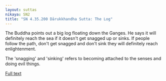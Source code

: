 ```yaml
---
layout: suttas
nikaya: SN2
title: "SN 4.35.200 Dārukkhandha Sutta: The Log"
---
```


The Buddha points out a big log floating down the Ganges. He says it will definitely reach the sea if it doesn't get snagged up or sinks. If people follow the path, don't get snagged and don't sink they will definitely reach enlightenment.  


The 'snagging' and 'sinking' refers to becoming attached to the senses and doing evil things.

[Full text](https://www.dhammatalks.org/suttas/SN/SN35_200.html)
